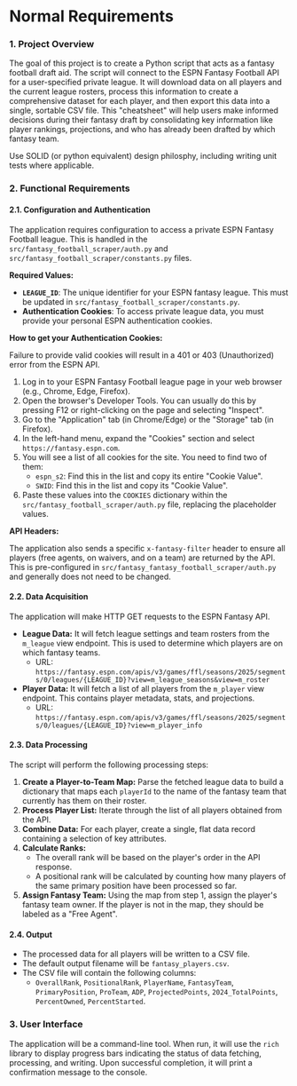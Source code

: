 # Normal Requirements

### 1. Project Overview

The goal of this project is to create a Python script that acts as a fantasy football draft aid. The script will connect to the ESPN Fantasy Football API for a user-specified private league. It will download data on all players and the current league rosters, process this information to create a comprehensive dataset for each player, and then export this data into a single, sortable CSV file. This "cheatsheet" will help users make informed decisions during their fantasy draft by consolidating key information like player rankings, projections, and who has already been drafted by which fantasy team.

Use SOLID (or python equivalent) design philosphy, including writing unit tests where applicable.

### 2. Functional Requirements

#### 2.1. Configuration and Authentication

The application requires configuration to access a private ESPN Fantasy Football league. This is handled in the `src/fantasy_football_scraper/auth.py` and `src/fantasy_football_scraper/constants.py` files.

**Required Values:**

*   **`LEAGUE_ID`**: The unique identifier for your ESPN fantasy league. This must be updated in `src/fantasy_football_scraper/constants.py`.
*   **Authentication Cookies**: To access private league data, you must provide your personal ESPN authentication cookies.

**How to get your Authentication Cookies:**

Failure to provide valid cookies will result in a 401 or 403 (Unauthorized) error from the ESPN API.

1.  Log in to your ESPN Fantasy Football league page in your web browser (e.g., Chrome, Edge, Firefox).
2.  Open the browser's Developer Tools. You can usually do this by pressing F12 or right-clicking on the page and selecting "Inspect".
3.  Go to the "Application" tab (in Chrome/Edge) or the "Storage" tab (in Firefox).
4.  In the left-hand menu, expand the "Cookies" section and select `https://fantasy.espn.com`.
5.  You will see a list of all cookies for the site. You need to find two of them:
    *   `espn_s2`: Find this in the list and copy its entire "Cookie Value".
    *   `SWID`: Find this in the list and copy its "Cookie Value".
6.  Paste these values into the `COOKIES` dictionary within the `src/fantasy_football_scraper/auth.py` file, replacing the placeholder values.

**API Headers:**

The application also sends a specific `x-fantasy-filter` header to ensure all players (free agents, on waivers, and on a team) are returned by the API. This is pre-configured in `src/fantasy_fantasy_football_scraper/auth.py` and generally does not need to be changed.

#### 2.2. Data Acquisition
The application will make HTTP GET requests to the ESPN Fantasy API.
*   **League Data:** It will fetch league settings and team rosters from the `m_league` view endpoint. This is used to determine which players are on which fantasy teams.
    *   URL: `https://fantasy.espn.com/apis/v3/games/ffl/seasons/2025/segments/0/leagues/{LEAGUE_ID}?view=m_league_seasons&view=m_roster`
*   **Player Data:** It will fetch a list of all players from the `m_player` view endpoint. This contains player metadata, stats, and projections.
    *   URL: `https://fantasy.espn.com/apis/v3/games/ffl/seasons/2025/segments/0/leagues/{LEAGUE_ID}?view=m_player_info`

#### 2.3. Data Processing
The script will perform the following processing steps:
1.  **Create a Player-to-Team Map:** Parse the fetched league data to build a dictionary that maps each `playerId` to the name of the fantasy team that currently has them on their roster.
2.  **Process Player List:** Iterate through the list of all players obtained from the API.
3.  **Combine Data:** For each player, create a single, flat data record containing a selection of key attributes.
4.  **Calculate Ranks:**
    *   The overall rank will be based on the player's order in the API response.
    *   A positional rank will be calculated by counting how many players of the same primary position have been processed so far.
5.  **Assign Fantasy Team:** Using the map from step 1, assign the player's fantasy team owner. If the player is not in the map, they should be labeled as a "Free Agent".

#### 2.4. Output
*   The processed data for all players will be written to a CSV file.
*   The default output filename will be `fantasy_players.csv`.
*   The CSV file will contain the following columns:
    *   `OverallRank`, `PositionalRank`, `PlayerName`, `FantasyTeam`, `PrimaryPosition`, `ProTeam`, `ADP`, `ProjectedPoints`, `2024_TotalPoints`, `PercentOwned`, `PercentStarted`.

### 3. User Interface
The application will be a command-line tool. When run, it will use the `rich` library to display progress bars indicating the status of data fetching, processing, and writing. Upon successful completion, it will print a confirmation message to the console.
